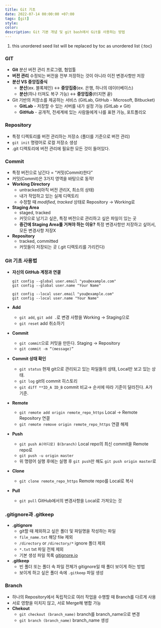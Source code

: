 ```yaml
---
title: Git 기초
date: 2022-07-14 00:00:00 +07:00
tags: [git]
style:
color:
description: Git 기본 개념 및 git bash에서 Git을 사용하는 방법
---
```


1. this unordered seed list will be replaced by toc as unordered list
{:toc}

### GIT

- **Git** 분산 버전 관리 프로그램, 협업툴
- **버전 관리** 수정되는 버전을 전부 저장하는 것이 아니라 이전 변경사항만 저장
- **분산 VS 중앙집중식**
  - **분산**(ex. 블록체인) ↔ **중앙집중**(ex. 은행, 하나의 데이터베이스)
  - **분산**(하나 터져도 복구 가능) ↔ **중앙집중**(터지면 끝)
- Git 기반의 저장소를 제공하는 서비스 (GitLab, GitHub - Microsoft, Bitbucket)
  - **GitLab** - 저장할 수 있는 서버를 내가 설정 가능 (GitLab ≠ Git)
  - **GitHub** - 공개적, 전세계에 있는 사람들에게 나를 표현 가능, 포트폴리오

### Repository

- 특정 디렉토리를 버전 관리하는 저장소 (폴더를 기준으로 버전 관리)
- `git init` 명령어로 로컬 저장소 생성
- .git 디렉토리에 버전 관리에 필요한 모든 것이 들어있다.

### Commit

- 특정 버전으로 남긴다 = “커밋(Commit)한다”
- 커밋(Commit)은 3가지 영역을 바탕으로 동작!
- **Working Directory**  
  - untracked(아직 버전 관리X, 최소의 상태)
  - 내가 작업하고 있는 실제 디렉토리
  - 수정할 때 _modified, tracked_ 상태로 Repository → Working로
- **Staging Area**  
  - staged, tracked
  - 커밋으로 남기고 싶은, 특정 버전으로 관리하고 싶은 파일이 있는 곳
  - **중간에 Staging Area를 거쳐야 하는 이유?** 특정 변경사항만 저장하고 싶어서, 모든 변경사항 저장X
- **Repository**  
  - tracked, committed
  - 커밋들이 저장되는 곳 (.git 디렉토리를 가리킨다)

### Git 기초 사용법

- **자신의 GitHub 계정과 연결**

  ```git
  git config --global user.email "you@example.com"
  git config --global user.name "Your Name"

  git config --local user.email "you@example.com"
  git config --local user.name "Your Name"
  ```

- **Add**
  - `git add`, `git add .`로 변경 사항을 Working → Staging으로
  - `git reset` add 취소하기
- **Commit**
  - `git commit`으로 커밋을 만든다. Staging → Repository
  - `git commit -m “(message)”`
- **Commit 상태 확인**
  - `git status` 현재 git으로 관리되고 있는 파일들의 상태, Local만 보고 있는 상태.
  - `git log` git의 commit 히스토리
  - `git diff **ID_A ID_B` commit 비교→ 순서에 따라 기준이 달라진다. A가 기준.
- **Remote**
  - `git remote add origin remote_repo_https` Local → Remote Repository 연결
  - `git remote remove origin remote_repo_https` 연결 해제
- **Push**
  - `git push A(어디로) B(branch)` Local repo의 최신 commit을 Remote repo로
  - `git push -u origin master`
  - 위 명령어 실행 후에는 실행 후 `git push`만 해도 `git push origin master`로
- **Clone**
  - `git clone remote_repo_https` Remote repo를 Local로 복사
- **Pull**
  - `git pull` GitHub에서의 변경사항을 Local로 가져오는 것

### .gitignore과 .gitkeep

- **.gitignore**
  - git할 때 제외하고 싶은 폴더 및 파일명을 작성하는 파일
  - `file_name.txt` 해당 file 제외
  - `/directory` or `/directory/*` ignore 폴더 제외
  - `*.txt` txt 파일 전체 제외
  - 기본 생성 파일 목록 [gitignore.io](https://www.toptal.com/developers/gitignore/)
- **.gitkeep**
  - 빈 폴더 또는 폴더 속 파일 전체가 gitignore일 때 폴더 보이게 하는 방법
  - 보이게 하고 싶은 폴더 속에 `.gitkeep` 파일 생성

### Branch

- 하나의 Repository에서 독립적으로 여러 작업을 수행할 때 Branch를 다르게 사용
- 서로 영향을 미치지 않고, 서로 Merge해 병합 가능
- **Chekout**
  - `git checkout (branch_name)` branch를 branch_name으로 변경
  - `git branch (branch_name)` branch_name 생성

